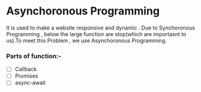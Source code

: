 # Asynchoronous Programming
It is used to make a website responsive and dynamic . Due to Synchoronous Programming ,
below the large function are stop(which are  importasnt to us).To meet this  Problem , we use 
Asynchoronous Programming.

### Parts of function:-
- [ ] Callback
- [ ] Promises
- [ ] async-await 

